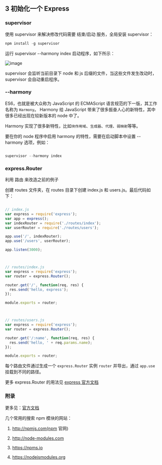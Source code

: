 ## 3 初始化一个 Express 

### supervisor

使用 supervisor 来解决修改代码需要 结束/启动 服务，全局安装 supervisor：

```js
npm install -g supervisor
```

运行 supervisor --harmony index 启动程序，如下所示：

![image](https://github.com/nswbmw/N-blog/blob/master/book/img/3.1.2.png)

supervisor 会监听当前目录下 node 和 js 后缀的文件，当这些文件发生改动时，supervisor 会自动重启程序。


### --harmony

ES6，也就是被大众称为 JavaScript 的 ECMAScript 语言规范的下一版，其工作名称为 ```Harmony```。 Harmony 给 JavaScript 带来了很多振奋人心的新特性，其中很多已经出现在较新版本的 node 中了。

Harmony 实现了很多新特性，比如```块作用域```、```生成器```、```代理```、```弱映射```等等。

要在你的 node 程序中启用 harmony 的特性，需要在启动脚本中设置 --harmony 选项，例如：

```js

supervisor --harmony index

```


### express.Router

利用 路由 来改造之前的例子

创建 routes 文件夹，在 routes 目录下创建 index.js 和 users.js。最后代码如下：

```js

// index.js
var express = require('express');
var app = express();
var indexRouter = require('./routes/index');
var userRouter = require('./routes/users');

app.use('/', indexRouter);
app.use('/users', userRouter);

app.listen(3000);



// routes/index.js
var express = require('express');
var router = express.Router();

router.get('/', function(req, res) {
  res.send('hello, express');
});

module.exports = router;



// routes/users.js
var express = require('express');
var router = express.Router();

router.get('/:name', function(req, res) {
  res.send('hello, ' + req.params.name);
});

module.exports = router;


```

每个路由文件通过生成一个 ```express.Router``` 实例 ```router``` 并导出，通过 ```app.use``` 挂载到不同的路径。

更多 express.Router 的用法见 [express 官方文档](http://expressjs.com/en/4x/api.html#router)

### 附录

更多见：[官方文档](http://expressjs.com/en/4x/api.html#app.use)

几个常用的搜索 npm 模块的网站：

1. http://npmjs.com(npm 官网)

2. http://node-modules.com

3. https://npms.io

4. https://nodejsmodules.org

